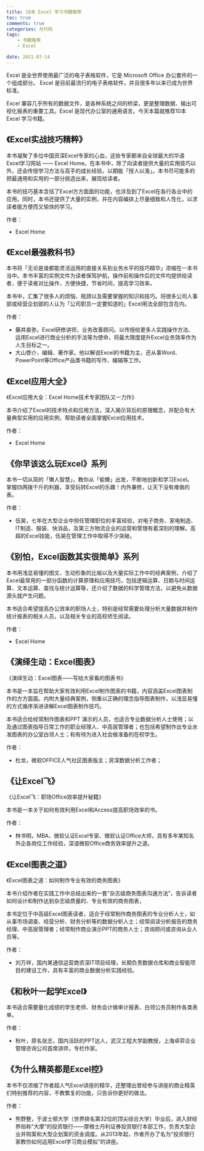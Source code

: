 ```yaml
---
title: 10本 Excel 学习书籍推荐
toc: true
comments: true
categories: 与代码
tags: 
	- 书籍推荐
	- Excel

date: 2021-07-14
---
```


Excel 是全世界使用最广泛的电子表格软件，它是 Microsoft Office 办公套件的一个组成部分。 Excel 是目前最流行的电子表格软件，并且很多年以来已成为世界标准。

Excel 兼容几乎所有的数据文件，是各种系统之间的桥梁，更是整理数据、输出可视化报表的重要工具。Excel 是现代办公室的通用语言。今天本篇就推荐10本 Excel 学习书籍。

## 《Excel实战技巧精粹》

本书凝聚了多位中国资深Excel专家的心血，这些专家都来自全球最大的华语Excel学习网站 —— Excel Home。在本书中，除了向读者提供大量的实用技巧以外，还会传授学习方法与高手的成长经验，以期能「授人以渔」。本书尽可能多的把最通用和实用的一部分挑选出来，展现给读者。

本书的技巧基本含括了Excel方方面面的功能，也涉及到了Excel在各行各业中的应用。同时，本书还提供了大量的实例，并在内容编排上尽量细致和人性化，以求读者能方便而又愉快的学习。


作者：

- Excel Home

## 《Excel最强教科书》

本书将「无论是谁都能灵活运用的直接关系到业务水平的技巧精华」浓缩在一本书当中。本书丰富的实例文件为读者保驾护航，操作前和操作后的文件均提供给读者，便于读者对比操作，方便快捷，节省时间，提高学习效率。

本书中，汇集了很多人的烦恼、瓶颈以及需要掌握的知识和技巧。将很多公司人事部或经营企划部的人认为「公司职员一定要知道的」Excel用法全部包含在内。

作者：

- 藤井直弥，Excel研修讲师，业务改善顾问。以传授给更多人实践操作方法、运用Excel进行商业分析的手法等为使命，将最大限度提升Excel业务效率作为人生目标之一。
- 大山啓介，编辑、著作家。他以解说Excel的书籍为主，还从事Word、PowerPoint等Office产品类书籍的写作、编辑等工作。

## 《Excel应用大全》

《Excel应用大全：Excel Home技术专家团队又一力作》

本书介绍了Excel的技术特点和应用方法，深入揭示背后的原理概念，并配合有大量典型实用的应用实例，帮助读者全面掌握Excel应用技术。

作者：

- Excel Home


## 《你早该这么玩Excel》系列

本书一切从简的「懒人智慧」，教你从「偷懒」出发，不断地创新和学习Excel。掌握四两拨千斤的利器，享受玩转Excel的乐趣！内外兼修，让天下没有难做的表。

作者：

- 伍昊，七年在大型企业中担任管理职位的丰富经验，对电子商务、家电制造、IT制造、服装、快消品，及第三方物流企业的运营和管理有着深刻的理解。高超的Excel技能，伍昊在管理工作中取得不少突破。

## 《别怕，Excel函数其实很简单》系列

本书用浅显易懂的图文、生动形象的比喻以及大量实际工作中的经典案例，介绍了Excel最常用的一部分函数的计算原理和应用技巧，包括逻辑运算、日期与时间运算、文本运算、查找与统计运算等，还介绍了数据的科学管理方法，以避免从数据源头就产生问题。

本书适合希望提高办公效率的职场人士，特别是经常需要处理分析大量数据并制作统计报表的相关人员，以及相关专业的高校师生阅读。

作者：

- Excel Home

## 《演绎生动：Excel图表》

《演绎生动：Excel图表——写给大家看的图表书》

本书是一本旨在帮助大家有效利用Excel制作图表的书籍，内容涵盖Excel图表制作的方方面面。内附大量经典案例，侧重以正确的理念指导图表制作，以浅显易懂的方式循序渐进讲解Excel图表制作技巧。

本书适合给经常制作图表和PPT 演示的人员，也适合专业数据分析人士使用；以及通过图表指导日常工作的职业经理人、中高层管理者；也包括希望制作出专业水准图表的办公室白领人士；和有待为进入社会做准备的在校学生。

作者：

- 杜龙，微软OFFICE人气社区图表版主；资深数据分析工作者；

## 《让Excel飞》

《让Excel飞：职场Office效率提升秘籍》

本书是一本关于如何有效利用Excel和Access提高职场效率的书。

作者：

- 林书明，MBA、微软认证Excel专家、微软认证Office大师，具有多年某知名外企各岗位工作经验，深谙微软Office商务效率提升之道。


## 《Excel图表之道》

《Excel图表之道：如何制作专业有效的商务图表》

本书介绍作者在实践工作中总结出来的一套“杂志级商务图表沟通方法”，告诉读者如何设计和制作达到杂志级质量的、专业有效的商务图表，

本书定位于中高级Excel图表读者，适合于经常制作商务图表的专业分析人士，如从事市场调查、经营分析、财务分析等的数据分析人士；经常阅读分析报告的商务经理、中高层管理者；经常制作商业演示PPT的商务人士；咨询顾问或咨询从业人员等。

作者：

- 刘万祥，国内某通信运营商资深IT项目经理，长期负责数据仓库和商业智能项目的建设工作，具有丰富的商业数据分析实践经验。


## 《和秋叶一起学Excel》

本书适合需要量化成绩的学生老师、财务会计做审计报表、白领公务员制作各类表单。


作者：

- 秋叶，原名张志，国内活跃的PPT达人，武汉工程大学副教授，上海卓弈企业管理咨询公司首席讲师，专栏作家。


## 《为什么精英都是Excel控》

本书不仅浓缩了作者超人气Excel讲座的精华，还整理出曾经参与讲座的商业精英们特别推荐的内容，不教繁复的功能，只告诉你更好的做法。

作者：

- 熊野整，于波士顿大学（世界排名第32位的顶尖综合大学）毕业后，进入财经界俗称“大摩”的投资银行——摩根士丹利证券投资银行本部工作，负责大型企业并购案和大型企划案的资金调度。从2013年起，作者开办了名为“投资银行家教你如何运用Excel学习商业模拟”的讲座。


